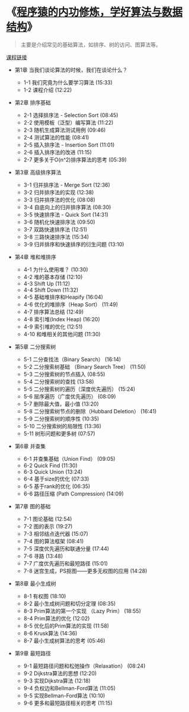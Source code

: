 # 《[程序猿的内功修炼，学好算法与数据结构](https://coding.imooc.com/class/71.html)》

> 主要是介绍常见的基础算法，如排序、树的访问、图算法等。

[课程链接](https://coding.imooc.com/learn/list/71.html)

+ 第1章 当我们谈论算法的时候，我们在谈论什么？
  + 1-1 我们究竟为什么要学习算法  (15:33)
  + 1-2 课程介绍  (12:22)

+ 第2章 排序基础
  + 2-1 选择排序法 - Selection Sort  (08:45)
  + 2-2 使用模板（泛型）编写算法  (11:22)
  + 2-3 随机生成算法测试用例  (09:46)
  + 2-4 测试算法的性能  (08:41)
  + 2-5 插入排序法 - Insertion Sort  (11:01)
  + 2-6 插入排序法的改进  (11:15)
  + 2-7 更多关于O(n^2)排序算法的思考  (05:39)

+ 第3章 高级排序算法
  + 3-1 归并排序法 - Merge Sort  (12:36)
  + 3-2 归并排序法的实现  (12:38)
  + 3-3 归并排序法的优化  (08:08)
  + 3-4 自底向上的归并排序算法  (08:30)
  + 3-5 快速排序法 - Quick Sort  (14:31)
  + 3-6 随机化快速排序法  (09:50)
  + 3-7 双路快速排序法  (12:51)
  + 3-8 三路快速排序法  (15:34)
  + 3-9 归并排序和快速排序的衍生问题  (13:10)

+ 第4章 堆和堆排序
  + 4-1 为什么使用堆？  (10:30)
  + 4-2 堆的基本存储  (12:10)
  + 4-3 Shift Up  (11:12)
  + 4-4 Shift Down  (11:32)
  + 4-5 基础堆排序和Heapify  (16:04)
  + 4-6 优化的堆排序（Heap Sort）  (11:49)
  + 4-7 排序算法总结  (12:49)
  + 4-8 索引堆(Index Heap)  (16:20)
  + 4-9 索引堆的优化  (12:51)
  + 4-10 和堆相关的其他问题  (11:30)

+ 第5章 二分搜索树
  + 5-1 二分查找法（Binary Search）  (16:14)
  + 5-2 二分搜索树基础 （Binary Search Tree）  (11:50)
  + 5-3 二分搜索树的节点插入  (08:55)
  + 5-4 二分搜索树的查找  (13:58)
  + 5-5 二分搜索树的遍历（深度优先遍历）  (15:24)
  + 5-6 层序遍历（广度优先遍历）  (08:09)
  + 5-7 删除最大值，最小值  (13:20)
  + 5-8 二分搜索树节点的删除（Hubbard Deletion）  (16:41)
  + 5-9 二分搜索树的顺序性  (10:35)
  + 5-10 二分搜索树的局限性  (13:36)
  + 5-11 树形问题和更多树  (07:57)

+ 第6章 并查集
  + 6-1 并查集基础（Union Find）  (09:05)
  + 6-2 Quick Find  (11:30)
  + 6-3 Quick Union  (13:24)
  + 6-4 基于size的优化  (07:33)
  + 6-5 基于rank的优化  (06:35)
  + 6-6 路径压缩 (Path Compression)  (14:09)

+ 第7章 图的基础
  + 7-1 图论基础  (12:54)
  + 7-2 图的表示  (19:27)
  + 7-3 相邻结点迭代器  (15:07)
  + 7-4 图的算法框架  (08:41)
  + 7-5 深度优先遍历和联通分量  (17:44)
  + 7-6 寻路  (13:48)
  + 7-7 广度优先遍历和最短路径  (15:01)
  + 7-8 迷宫生成，PS抠图——更多无权图的应用  (14:28)

+ 第8章 最小生成树
  + 8-1 有权图  (18:10)
  + 8-2 最小生成树问题和切分定理  (08:35)
  + 8-3 Prim算法的第一个实现 （Lazy Prim）  (18:55)
  + 8-4 Prim算法的优化  (12:02)
  + 8-5 优化后的Prim算法的实现  (11:58)
  + 8-6 Krusk算法  (14:36)
  + 8-7 最小生成树算法的思考  (05:46)

+ 第9章 最短路径
  + 9-1 最短路径问题和松弛操作（Relaxation）  (08:24)
  + 9-2 Dijkstra算法的思想  (12:20)
  + 9-3 实现Dijkstra算法  (12:18)
  + 9-4 负权边和Bellman-Ford算法  (11:05)
  + 9-5 实现Bellman-Ford算法  (10:10)
  + 9-6 更多和最短路径相关的思考  (11:15)
